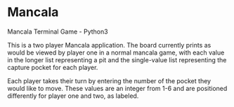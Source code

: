 # Mancala
Mancala Terminal Game - Python3

This is a two player Mancala application. The board currently prints as would be viewed by player one in a normal mancala game, with each value in the longer list representing a pit and the single-value list representing the capture pocket for each player. 

Each player takes their turn by entering the number of the pocket they would like to move. These values are an integer from 1-6 and are positioned differently for player one and two, as labeled. 
